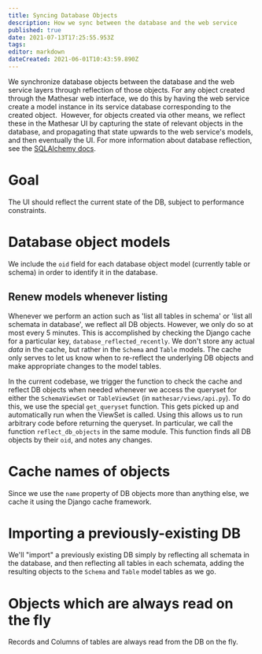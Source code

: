 ```yaml
---
title: Syncing Database Objects
description: How we sync between the database and the web service
published: true
date: 2021-07-13T17:25:55.953Z
tags: 
editor: markdown
dateCreated: 2021-06-01T10:43:59.890Z
---
```


We synchronize database objects between the database and the web service layers through reflection of those objects. For any object created through the Mathesar web interface, we do this by having the web service create a model instance in its service database corresponding to the created object.  However, for objects created via other means, we reflect these in the Mathesar UI by capturing the state of relevant objects in the database, and propagating that state upwards to the web service's models, and then eventually the UI. For more information about database reflection, see the [SQLAlchemy docs](https://docs.sqlalchemy.org/en/14/core/reflection.html).

# Goal

The UI should reflect the current state of the DB, subject to performance constraints.

# Database object models

We include the `oid` field for each database object model (currently table or schema) in order to identify it in the database.

## Renew models whenever listing

Whenever we perform an action such as 'list all tables in schema' or 'list all schemata in database', we reflect all DB objects.  However, we only do so at most every 5 minutes.  This is accomplished by checking the Django cache for a particular key, `database_reflected_recently`.  We don't store any actual _data_ in the cache, but rather in the `Schema` and `Table` models.  The cache only serves to let us know when to re-reflect the underlying DB objects and make appropriate changes to the model tables.

In the current codebase, we trigger the function to check the cache and reflect DB objects when needed whenever we access the queryset for either the `SchemaViewSet` or `TableViewSet` (in `mathesar/views/api.py`). To do this, we use the special `get_queryset` function. This gets picked up and automatically run when the ViewSet is called. Using this allows us to run arbitrary code before returning the queryset. In particular, we call the function `reflect_db_objects` in the same module.  This function finds all DB objects by their `oid`, and notes any changes.

# Cache names of objects

Since we use the `name` property of DB objects more than anything else, we cache it using the Django cache framework.

# Importing a previously-existing DB

We'll "import" a previously existing DB simply by reflecting all schemata in the database, and then reflecting all tables in each schemata, adding the resulting objects to the `Schema` and `Table` model tables as we go.

# Objects which are always read on the fly

Records and Columns of tables are always read from the DB on the fly.
